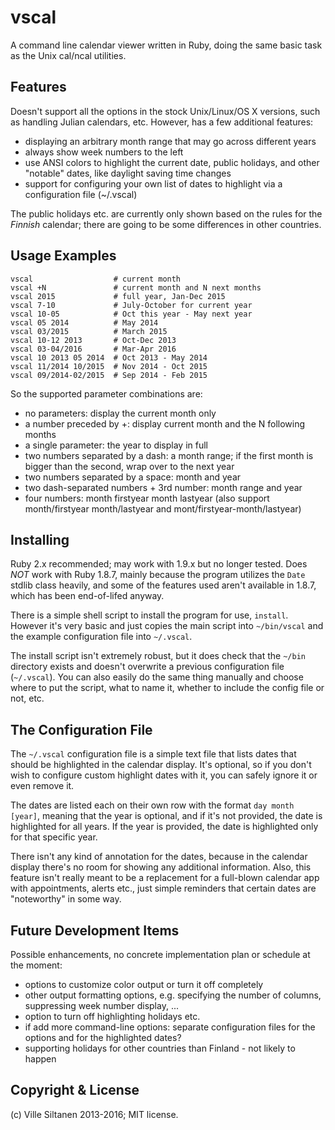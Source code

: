 # vscal

A command line calendar viewer written in Ruby, doing the same basic
task as the Unix cal/ncal utilities.

## Features

Doesn't support all the options in the stock Unix/Linux/OS X versions,
such as handling Julian calendars, etc. However, has a few
additional features:

 * displaying an arbitrary month range that may go across different years
 * always show week numbers to the left
 * use ANSI colors to highlight the current date, public holidays,
   and other "notable" dates, like daylight saving time changes
 * support for configuring your own list of dates to highlight via a
   configuration file (~/.vscal)

The public holidays etc. are currently only shown based on the rules
for the *Finnish* calendar; there are going to be some differences
in other countries.


## Usage Examples

    vscal                  # current month
    vscal +N               # current month and N next months
    vscal 2015             # full year, Jan-Dec 2015
    vscal 7-10             # July-October for current year
    vscal 10-05            # Oct this year - May next year
    vscal 05 2014          # May 2014
    vscal 03/2015          # March 2015
    vscal 10-12 2013       # Oct-Dec 2013
    vscal 03-04/2016       # Mar-Apr 2016
    vscal 10 2013 05 2014  # Oct 2013 - May 2014
    vscal 11/2014 10/2015  # Nov 2014 - Oct 2015
    vscal 09/2014-02/2015  # Sep 2014 - Feb 2015

So the supported parameter combinations are:

* no parameters: display the current month only
* a number preceded by +: display current month and the N following months
* a single parameter: the year to display in full
* two numbers separated by a dash: a month range; if the first month
  is bigger than the second, wrap over to the next year
* two numbers separated by a space: month and year
* two dash-separated numbers + 3rd number: month range and year
* four numbers: month firstyear month lastyear (also support
  month/firstyear month/lastyear and mont/firstyear-month/lastyear)


## Installing

Ruby 2.x recommended; may work with 1.9.x but no longer tested. Does
*NOT* work with Ruby 1.8.7, mainly because the program utilizes the
`Date` stdlib class heavily, and some of the features used aren't
available in 1.8.7, which has been end-of-lifed anyway.

There is a simple shell script to install the program for use,
`install`. However it's very basic and just copies the main script
into `~/bin/vscal` and the example configuration file into `~/.vscal`.

The install script isn't extremely robust, but it does check that the
`~/bin` directory exists and doesn't overwrite a previous
configuration file (`~/.vscal`). You can also easily do the same thing
manually and choose where to put the script, what to name it, whether
to include the config file or not, etc.


## The Configuration File

The `~/.vscal` configuration file is a simple text file that lists
dates that should be highlighted in the calendar display. It's
optional, so if you don't wish to configure custom highlight dates
with it, you can safely ignore it or even remove it.

The dates are listed each on their own row with the format `day month
[year]`, meaning that the year is optional, and if it's not provided,
the date is highlighted for all years. If the year is provided, the
date is highlighted only for that specific year.

There isn't any kind of annotation for the dates, because in the
calendar display there's no room for showing any additional
information. Also, this feature isn't really meant to be a replacement
for a full-blown calendar app with appointments, alerts etc., just
simple reminders that certain dates are "noteworthy" in some way.


## Future Development Items

Possible enhancements, no concrete implementation plan or schedule at
the moment: 

 * options to customize color output or turn it off completely
 * other output formatting options, e.g. specifying the number of
   columns, suppressing week number display, ...
 * option to turn off highlighting holidays etc.
 * if add more command-line options: separate configuration files for
   the options and for the highlighted dates?
 * supporting holidays for other countries than Finland - not likely
   to happen

## Copyright & License

(c) Ville Siltanen 2013-2016; MIT license.
